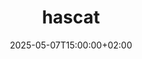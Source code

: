 ---
title: "hascat"
date: 2025-05-07T15:00:00+02:00
draft: false
tags: ["Outils", "Pentester"]
categories: ["Outils"]
summary: "hascat"
showToc: true
tocOpen: true
---